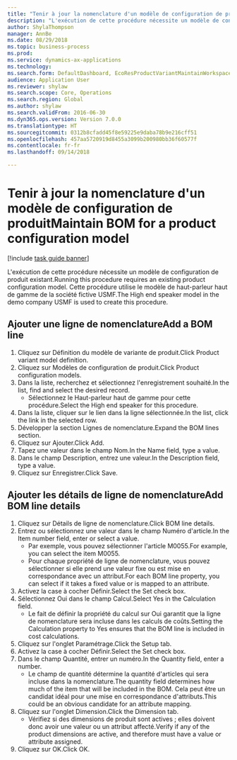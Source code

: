 ```yaml
--- 
title: "Tenir à jour la nomenclature d'un modèle de configuration de produit"
description: "L'exécution de cette procédure nécessite un modèle de configuration de produit existant."
author: ShylaThompson
manager: AnnBe
ms.date: 08/29/2018
ms.topic: business-process
ms.prod: 
ms.service: dynamics-ax-applications
ms.technology: 
ms.search.form: DefaultDashboard, EcoResProductVariantMaintainWorkspace, PCProductConfigurationModelListPage, PCProductConfigurationModelDetails, PCBOMLineDetails, InventItemIdLookupSimple
audience: Application User
ms.reviewer: shylaw
ms.search.scope: Core, Operations
ms.search.region: Global
ms.author: shylaw
ms.search.validFrom: 2016-06-30
ms.dyn365.ops.version: Version 7.0.0
ms.translationtype: HT
ms.sourcegitcommit: 0312b8cfadd45f8e59225e9daba78b9e216cff51
ms.openlocfilehash: 457aa5720919d8455a3099b200980bb36f60577f
ms.contentlocale: fr-fr
ms.lasthandoff: 09/14/2018

---
```

# <a name="maintain-bom-for-a-product-configuration-model"></a><span data-ttu-id="e995f-103">Tenir à jour la nomenclature d'un modèle de configuration de produit</span><span class="sxs-lookup"><span data-stu-id="e995f-103">Maintain BOM for a product configuration model</span></span>

[!include [task guide banner](../../includes/task-guide-banner.md)]

<span data-ttu-id="e995f-104">L'exécution de cette procédure nécessite un modèle de configuration de produit existant.</span><span class="sxs-lookup"><span data-stu-id="e995f-104">Running this procedure requires an existing product configuration model.</span></span> <span data-ttu-id="e995f-105">Cette procédure utilise le modèle de haut-parleur haut de gamme de la société fictive USMF.</span><span class="sxs-lookup"><span data-stu-id="e995f-105">The High end speaker model in the demo company USMF is used to create this procedure.</span></span>


## <a name="add-a-bom-line"></a><span data-ttu-id="e995f-106">Ajouter une ligne de nomenclature</span><span class="sxs-lookup"><span data-stu-id="e995f-106">Add a BOM line</span></span>
1. <span data-ttu-id="e995f-107">Cliquez sur Définition du modèle de variante de produit.</span><span class="sxs-lookup"><span data-stu-id="e995f-107">Click Product variant model definition.</span></span>
2. <span data-ttu-id="e995f-108">Cliquez sur Modèles de configuration de produit.</span><span class="sxs-lookup"><span data-stu-id="e995f-108">Click Product configuration models.</span></span>
3. <span data-ttu-id="e995f-109">Dans la liste, recherchez et sélectionnez l'enregistrement souhaité.</span><span class="sxs-lookup"><span data-stu-id="e995f-109">In the list, find and select the desired record.</span></span>
    * <span data-ttu-id="e995f-110">Sélectionnez le Haut-parleur haut de gamme pour cette procédure.</span><span class="sxs-lookup"><span data-stu-id="e995f-110">Select the High end speaker for this procedure.</span></span>  
4. <span data-ttu-id="e995f-111">Dans la liste, cliquer sur le lien dans la ligne sélectionnée.</span><span class="sxs-lookup"><span data-stu-id="e995f-111">In the list, click the link in the selected row.</span></span>
5. <span data-ttu-id="e995f-112">Développer la section Lignes de nomenclature.</span><span class="sxs-lookup"><span data-stu-id="e995f-112">Expand the BOM lines section.</span></span>
6. <span data-ttu-id="e995f-113">Cliquez sur Ajouter.</span><span class="sxs-lookup"><span data-stu-id="e995f-113">Click Add.</span></span>
7. <span data-ttu-id="e995f-114">Tapez une valeur dans le champ Nom.</span><span class="sxs-lookup"><span data-stu-id="e995f-114">In the Name field, type a value.</span></span>
8. <span data-ttu-id="e995f-115">Dans le champ Description, entrez une valeur.</span><span class="sxs-lookup"><span data-stu-id="e995f-115">In the Description field, type a value.</span></span>
9. <span data-ttu-id="e995f-116">Cliquez sur Enregistrer.</span><span class="sxs-lookup"><span data-stu-id="e995f-116">Click Save.</span></span>

## <a name="add-bom-line-details"></a><span data-ttu-id="e995f-117">Ajouter les détails de ligne de nomenclature</span><span class="sxs-lookup"><span data-stu-id="e995f-117">Add BOM line details</span></span>
1. <span data-ttu-id="e995f-118">Cliquez sur Détails de ligne de nomenclature.</span><span class="sxs-lookup"><span data-stu-id="e995f-118">Click BOM line details.</span></span>
2. <span data-ttu-id="e995f-119">Entrez ou sélectionnez une valeur dans le champ Numéro d'article.</span><span class="sxs-lookup"><span data-stu-id="e995f-119">In the Item number field, enter or select a value.</span></span>
    * <span data-ttu-id="e995f-120">Par exemple, vous pouvez sélectionner l'article M0055.</span><span class="sxs-lookup"><span data-stu-id="e995f-120">For example, you can select the item M0055.</span></span>  
    * <span data-ttu-id="e995f-121">Pour chaque propriété de ligne de nomenclature, vous pouvez sélectionner si elle prend une valeur fixe ou est mise en correspondance avec un attribut.</span><span class="sxs-lookup"><span data-stu-id="e995f-121">For each BOM line property, you can select if it takes a fixed value or is mapped to an attribute.</span></span>  
3. <span data-ttu-id="e995f-122">Activez la case à cocher Définir.</span><span class="sxs-lookup"><span data-stu-id="e995f-122">Select the Set check box.</span></span>
4. <span data-ttu-id="e995f-123">Sélectionnez Oui dans le champ Calcul.</span><span class="sxs-lookup"><span data-stu-id="e995f-123">Select Yes in the Calculation field.</span></span>
    * <span data-ttu-id="e995f-124">Le fait de définir la propriété du calcul sur Oui garantit que la ligne de nomenclature sera incluse dans les calculs de coûts.</span><span class="sxs-lookup"><span data-stu-id="e995f-124">Setting the Calculation property to Yes ensures that the BOM line is included in cost calculations.</span></span>  
5. <span data-ttu-id="e995f-125">Cliquez sur l'onglet Paramétrage.</span><span class="sxs-lookup"><span data-stu-id="e995f-125">Click the Setup tab.</span></span>
6. <span data-ttu-id="e995f-126">Activez la case à cocher Définir.</span><span class="sxs-lookup"><span data-stu-id="e995f-126">Select the Set check box.</span></span>
7. <span data-ttu-id="e995f-127">Dans le champ Quantité, entrer un numéro.</span><span class="sxs-lookup"><span data-stu-id="e995f-127">In the Quantity field, enter a number.</span></span>
    * <span data-ttu-id="e995f-128">Le champ de quantité détermine la quantité d'articles qui sera incluse dans la nomenclature.</span><span class="sxs-lookup"><span data-stu-id="e995f-128">The quantity field determines how much of the item that will be included in the BOM.</span></span> <span data-ttu-id="e995f-129">Cela peut être un candidat idéal pour une mise en correspondance d'attributs.</span><span class="sxs-lookup"><span data-stu-id="e995f-129">This could be an obvious candidate for an attribute mapping.</span></span>  
8. <span data-ttu-id="e995f-130">Cliquez sur l'onglet Dimension.</span><span class="sxs-lookup"><span data-stu-id="e995f-130">Click the Dimension tab.</span></span>
    * <span data-ttu-id="e995f-131">Vérifiez si des dimensions de produit sont actives ; elles doivent donc avoir une valeur ou un attribut affecté.</span><span class="sxs-lookup"><span data-stu-id="e995f-131">Verify if any of the product dimensions are active,  and therefore must have a value or attribute assigned.</span></span>  
9. <span data-ttu-id="e995f-132">Cliquez sur OK.</span><span class="sxs-lookup"><span data-stu-id="e995f-132">Click OK.</span></span>


